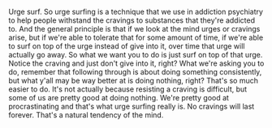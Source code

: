  Urge surf. So urge surfing is a technique that we use in addiction psychiatry to help people withstand the cravings to substances that they're addicted to. And the general principle is that if we look at the mind urges or cravings arise, but if we're able to tolerate that for some amount of time, if we're able to surf on top of the urge instead of give into it, over time that urge will actually go away. So what we want you to do is just surf on top of that urge. Notice the craving and just don't give into it, right? What we're asking you to do, remember that following through is about doing something consistently, but what y'all may be way better at is doing nothing, right? That's so much easier to do. It's not actually because resisting a craving is difficult, but some of us are pretty good at doing nothing. We're pretty good at procrastinating and that's what urge surfing really is. No cravings will last forever. That's a natural tendency of the mind.